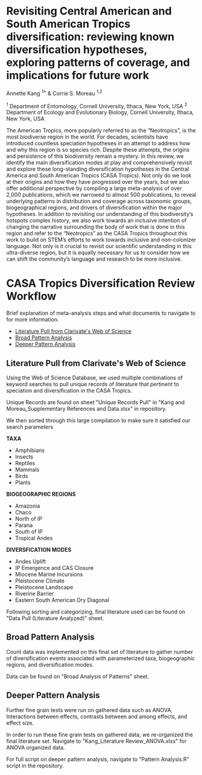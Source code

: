 Revisiting Central American and South American Tropics diversification: reviewing known diversification hypotheses, exploring patterns of coverage, and implications for future work
================
Annette Kang <sup>1*</sup> & Corrie S. Moreau <sup>1,2</sup>

<sup>1</sup> Department of Entomology, Cornell University, Ithaca, New York, USA
<sup>2</sup> Department of Ecology and Evolutionary Biology, Cornell University, Ithaca, New York, USA

The American Tropics, more popularly referred to as the “Neotropics”, is the most biodiverse region in the world. For decades, scientists have introduced countless speciation hypotheses in an attempt to address how and why this region is so species rich. Despite these attempts, the origins and persistence of this biodiversity remain a mystery. In this review, we identify the main diversification modes at play and comprehensively revisit and explore these long-standing diversification hypotheses in the Central America and South American Tropics (CASA Tropics). Not only do we look at their origins and how they have progressed over the years, but we also offer additional perspective by compiling a large meta-analysis of over 2,000 publications, which we narrowed to almost 500 publications, to reveal underlying patterns in distribution and coverage across taxonomic groups, biogeographical regions, and drivers of diversification within the major hypotheses. In addition to revisiting our understanding of this biodiversity’s hotspots complex history, we also work towards an inclusive intention of changing the narrative surrounding the body of work that is done in this region and refer to the “Neotropics” as the CASA Tropics throughout this work to build on STEM’s efforts to work towards inclusive and non-colonizer language. Not only is it crucial to revisit our scientific understanding in this ultra-diverse region, but it is equally necessary for us to consider how we can shift the community’s language and research to be more inclusive.

# CASA Tropics Diversification Review Workflow
Brief explanation of meta-analysis steps and what documents to navigate to for more information.


- [Literature Pull from Clarivate's Web of Science](#literature-pull)
- [Broad Pattern Analysis](#broad-patterns)
- [Deeper Pattern Analysis](#deeper-patterns)


## Literature Pull from Clarivate's Web of Science

Using the Web of Science Database, we used multiple combinations of keyword searches to pull unique records of literature that pertinent to speciation and diversification in the CASA Tropics. 

Unique Records are found on sheet "Unique Records Pull" in "Kang and Moreau_Supplementary References and Data.xlsx" in repository.

We then sorted through this large compilation to make sure it satisfied our search parameters 

**TAXA**
* Amphibians
* Insects
* Reptiles
* Mammals
* Birds
* Plants

**BIOGEOGRAPHIC REGIONS**
* Amazonia
* Chaco
* North of IP
* Parana
* South of IP
* Tropical Andes

**DIVERSFICATION MODES**
* Andes Uplift
* IP Emergence and CAS Closure
* Miocene Marine Incursions
* Pleistocene Climate
* Pleistocene Landscape
* Riverine Barrier
* Eastern South American Dry Diagonal


Following sorting and categorizing, final literature used can be found on "Data Pull (Literature Analyzed)" sheet.

## Broad Pattern Analysis

Count data was implemented on this final set of literature to gather number of diversification events associated with parameterized taxa, biogeographic regions, and diversification modes. 

Data can be found on "Broad Analysis of Patterns" sheet.

## Deeper Pattern Analysis

Further fine grain tests were run on gathered data such as ANOVA, Interactions between effects, contrasts between and among effects, and effect size. 

In order to run these fine grain tests on gathered data, we re-organized the final literature set. Navigate to "Kang_Literature Review_ANOVA.xlsx" for ANOVA organized data. 

For full script on deeper pattern analysis, navigate to "Pattern Analysis.R" script in the repository.